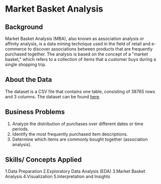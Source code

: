 # Market Basket Analysis 
## Background
Market Basket Analysis (MBA), also known as association analysis or affinity analysis, is a data mining technique used in the field of retail and e-commerce to discover associations between products that are frequently purchased together. The analysis is based on the concept of a "market basket," which refers to a collection of items that a customer buys during a single shopping trip.
## About the Data
The dataset is a CSV file that contains one table, consisting of 38765 rows and 3 columns. The dataset can be found [here](Groceries_dataset.csv).
## Business Problems
1. Analyze the distribution of purchases over different dates or time periods.
2. Identify the most frequently purchased item descriptions.
3. Determine which items are commonly bought together (association analysis).

## Skills/ Concepts Applied
1.Data Preparation
2.Exploratory Data Analysis (EDA)
3.Market Basket Analysis
4.Visualization
5.Interpretation and Insights
